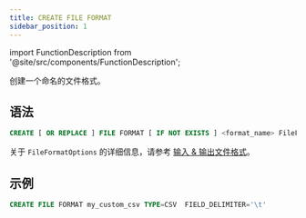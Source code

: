 ```yaml
---
title: CREATE FILE FORMAT
sidebar_position: 1
---
```


import FunctionDescription from '@site/src/components/FunctionDescription';

<FunctionDescription description="Introduced or updated: v1.2.339"/>

创建一个命名的文件格式。

## 语法

```sql
CREATE [ OR REPLACE ] FILE FORMAT [ IF NOT EXISTS ] <format_name> FileFormatOptions
```

关于 `FileFormatOptions` 的详细信息，请参考 [输入 & 输出文件格式](../../../00-sql-reference/50-file-format-options.md)。

## 示例

```sql
CREATE FILE FORMAT my_custom_csv TYPE=CSV  FIELD_DELIMITER='\t' 
```
